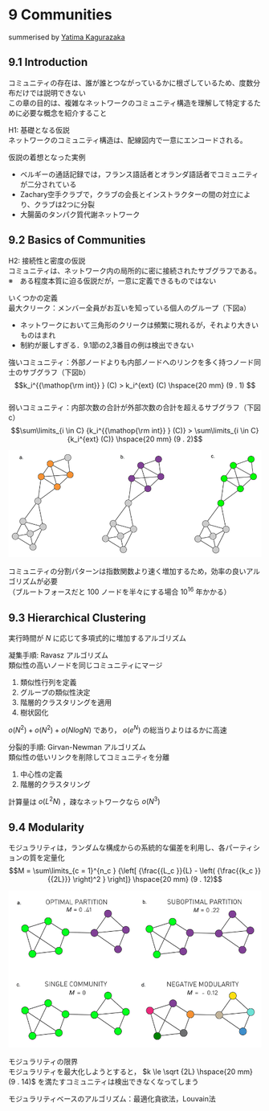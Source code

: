 # 9 Communities
summerised by [Yatima Kagurazaka](https://twitter.com/Yatima_K)

## 9.1 Introduction

コミュニティの存在は、誰が誰とつながっているかに根ざしているため、度数分布だけでは説明できない  
この章の目的は、複雑なネットワークのコミュニティ構造を理解して特定するために必要な概念を紹介すること  

H1: 基礎となる仮説  
ネットワークのコミュニティ構造は、配線図内で一意にエンコードされる。  

仮説の着想となった実例  
- ベルギーの通話記録では，フランス語話者とオランダ語話者でコミュニティが二分されている  
- Zachary空手クラブで，クラブの会長とインストラクターの間の対立により、クラブは2つに分裂  
- 大腸菌のタンパク質代謝ネットワーク  

## 9.2 Basics of Communities

H2: 接続性と密度の仮説  
コミュニティは、ネットワーク内の局所的に密に接続されたサブグラフである。  
※　ある程度本質に迫る仮説だが，一意に定義できるものではない  
  
いくつかの定義  
最大クリーク：メンバー全員がお互いを知っている個人のグループ（下図a）  
- ネットワークにおいて三角形のクリークは頻繁に現れるが，それより大きいものはまれ  
- 制約が厳しすぎる．9.1節の2,3番目の例は検出できない  

強いコミュニティ：外部ノードよりも内部ノードへのリンクを多く持つノード同士のサブグラフ（下図b）  
$$k_i^{{\mathop{\rm int}} } (C) > k_i^{ext} (C) \hspace{20 mm} (9 . 1)
$$  
弱いコミュニティ：内部次数の合計が外部次数の合計を超えるサブグラフ（下図c）  
$$\sum\limits_{i \in C} {k_i^{{\mathop{\rm int}} } (C)}  > \sum\limits_{i \in C} {k_i^{ext} (C)}  \hspace{20 mm} (9 . 2)$$  

<img src="./figures/figure-9-5.jpg" alt="9.5 Defining Communities">
  
コミュニティの分割パターンは指数関数より速く増加するため，効率の良いアルゴリズムが必要  
（ブルートフォースだと $100$ ノードを半々にする場合 $10^{16}$ 年かかる）  

## 9.3 Hierarchical Clustering
実行時間が $N$ に応じて多項式的に増加するアルゴリズム
  
凝集手順: Ravasz アルゴリズム  
類似性の高いノードを同じコミュニティにマージ  
1. 類似性行列を定義  
2. グループの類似性決定  
3. 階層的クラスタリングを適用  
4. 樹状図化  

$o(N^2) + o(N^2) + o(NlogN)$ であり， $o(e^N)$ の総当りよりはるかに高速  

分裂的手順: Girvan-Newman アルゴリズム  
類似性の低いリンクを削除してコミュニティを分離  
1. 中心性の定義
2. 階層的クラスタリング

計算量は $o(L^2N)$ ，疎なネットワークなら $o(N^3)$ 

## 9.4 Modularity
モジュラリティは，ランダムな構成からの系統的な偏差を利用し、各パーティションの質を定量化  
$$M = \sum\limits_{c = 1}^{n_c } {\left[ {\frac{{L_c }}{L} - \left( {\frac{{k_c }}{{2L}}} \right)^2 } \right]}  \hspace{20 mm} (9 . 12)$$
  
<img src="./figures/figure-9-16.jpg" alt="9.5 Defining Communities">
  
モジュラリティの限界  
モジュラリティを最大化しようとすると， $k \le \sqrt {2L}  \hspace{20 mm} (9 . 14)$ を満たすコミュニティは検出できなくなってしまう  
  
モジュラリティベースのアルゴリズム：最適化貪欲法，Louvain法  

